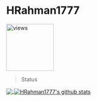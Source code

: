 # HRahman1777
 <a href="https://github.com/HRahman1777"><img alt="views" title="Github views" src="https://komarev.com/ghpvc/?username=HRahman1777&style=plastic&color=blueviolet" width="125"/></a>
> Status
<a href="https://github.com/HRahman1777">
  <img align="center" src="https://github-readme-stats.vercel.app/api/top-langs/?username=HRahman1777&theme=radical&hide_langs_below=1" />
</a>
<a href="https://github.com/HRahman1777">
 <img align="center" src="https://github-readme-stats.vercel.app/api?username=HRahman17777&show_icons=true&theme=radical&line_height=27" alt="HRahman1777's github stats"/>
</a>
